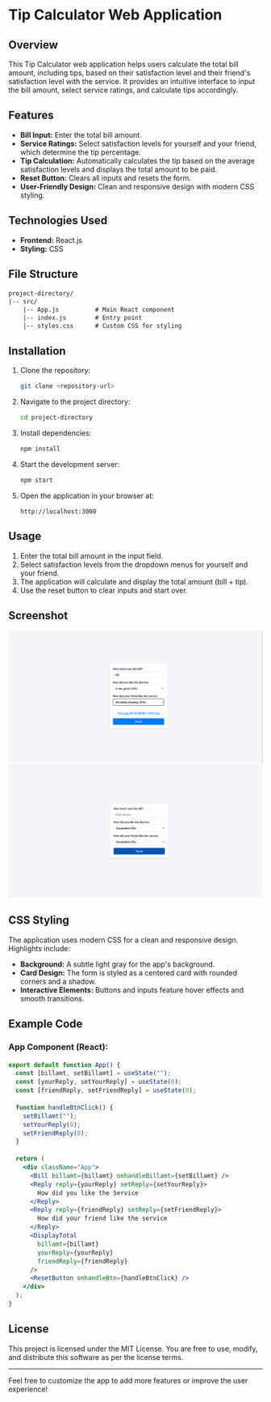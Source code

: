 # Tip Calculator Web Application

## Overview

This Tip Calculator web application helps users calculate the total bill amount, including tips, based on their satisfaction level and their friend's satisfaction level with the service. It provides an intuitive interface to input the bill amount, select service ratings, and calculate tips accordingly.

## Features

- **Bill Input:** Enter the total bill amount.
- **Service Ratings:** Select satisfaction levels for yourself and your friend, which determine the tip percentage.
- **Tip Calculation:** Automatically calculates the tip based on the average satisfaction levels and displays the total amount to be paid.
- **Reset Button:** Clears all inputs and resets the form.
- **User-Friendly Design:** Clean and responsive design with modern CSS styling.

## Technologies Used

- **Frontend:** React.js
- **Styling:** CSS

## File Structure

```
project-directory/
|-- src/
    |-- App.js          # Main React component
    |-- index.js        # Entry point
    |-- styles.css      # Custom CSS for styling
```

## Installation

1. Clone the repository:
   ```bash
   git clone <repository-url>
   ```

2. Navigate to the project directory:
   ```bash
   cd project-directory
   ```

3. Install dependencies:
   ```bash
   npm install
   ```

4. Start the development server:
   ```bash
   npm start
   ```

5. Open the application in your browser at:
   ```
   http://localhost:3000
   ```

## Usage

1. Enter the total bill amount in the input field.
2. Select satisfaction levels from the dropdown menus for yourself and your friend.
3. The application will calculate and display the total amount (bill + tip).
4. Use the reset button to clear inputs and start over.

## Screenshot

![Tip Calculator Screenshot](./img/Final_Version.png)
![Tip Calculator Screenshot](./img/Initial_Version.png)

## CSS Styling

The application uses modern CSS for a clean and responsive design. Highlights include:
- **Background:** A subtle light gray for the app's background.
- **Card Design:** The form is styled as a centered card with rounded corners and a shadow.
- **Interactive Elements:** Buttons and inputs feature hover effects and smooth transitions.

## Example Code

### App Component (React):
```jsx
export default function App() {
  const [billamt, setBillamt] = useState("");
  const [yourReply, setYourReply] = useState(0);
  const [friendReply, setFriendReply] = useState(0);

  function handleBtnClick() {
    setBillamt("");
    setYourReply(0);
    setFriendReply(0);
  }

  return (
    <div className="App">
      <Bill billamt={billamt} onhandleBillamt={setBillamt} />
      <Reply reply={yourReply} setReply={setYourReply}>
        How did you like the Service
      </Reply>
      <Reply reply={friendReply} setReply={setFriendReply}>
        How did your friend like the service
      </Reply>
      <DisplayTotal
        billamt={billamt}
        yourReply={yourReply}
        friendReply={friendReply}
      />
      <ResetButton onhandleBtn={handleBtnClick} />
    </div>
  );
}
```

## License

This project is licensed under the MIT License. You are free to use, modify, and distribute this software as per the license terms.

---
Feel free to customize the app to add more features or improve the user experience!

